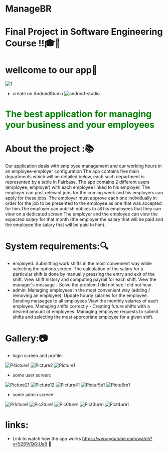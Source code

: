 # ManageBR
# Final Project in Software Engineering Course !!:mortar_board::tada:
# wellcome to our app:iphone:
![1](https://user-images.githubusercontent.com/73976733/148701347-bdf26207-b23a-4231-bbb5-303cd2492622.gif)
* create on AndroidStudio ![android-studio](https://user-images.githubusercontent.com/73976733/148703109-1b68b427-0408-46e5-8d27-e87a785a77ce.png)

# <span style="color: green"> The best application for managing your business and your employees </span>

# About the project ::books:
Our application deals with employee management and our working hours in an employee-employer configuration
The app contains five main departments which will be detailed below, each such department is represented by a table in Fairbase. The app contains 2 different users (employee, employer) with each employee linked to his employer. The employer can post relevant jobs for the coming week and his employers can apply for these jobs. The employer must approve each one individually in order for the job to be presented to the employee as one that was accepted for him.The employer can publish notices to all his employees that they can view on a dedicated screen
The employer and the employee can view the expected salary for that month (the employer the salary that will be paid and the employee the salary that will be paid to him).
# System requirements::mag:
* employed:
Submitting work shifts in the most convenient way while selecting the options screen.
The calculation of the salary for a particular shift is done by manually pressing the entry and exit of the shift.
View shift history and computing payroll for each shift.
View the manager's message - Solve the problem I did not see I did not hear.
* admin:
Managing employees in the most convenient way (adding / removing an employee).
Update hourly salaries for the employee.
Sending messages to all employees
View the monthly salaries of each employee.
Managing shifts correctly -
Creating future shifts with a desired amount of employees.
Managing employee requests to submit shifts and selecting the most appropriate employee for a given shift.
# Gallery::camera:
* login screen and profile:

![P4icture1](https://user-images.githubusercontent.com/73976733/148702532-8f83552a-68c4-4266-befe-2af2adcb4732.png)
![Picture2](https://user-images.githubusercontent.com/73976733/148702235-66826d40-577b-4baf-a2c9-dd3430c5bcb6.png)
![Picture1](https://user-images.githubusercontent.com/73976733/148702190-cae5dca3-5db3-4bbd-abb8-835c323db296.png)

* some user screen:

![Picture21](https://user-images.githubusercontent.com/73976733/148702210-f440df67-be04-431e-a4fe-5402432ab515.png)
![Picture12](https://user-images.githubusercontent.com/73976733/148702213-8c83f451-d7b1-4e9b-9088-8f08b33e6d6a.png)
![Picture41](https://user-images.githubusercontent.com/73976733/148702224-b8cb276d-33a6-4d0e-9589-47122d09d519.png)
![Pictur5e1](https://user-images.githubusercontent.com/73976733/148702248-fdb20d69-ad9b-4dd7-8050-27cbd847fef0.png)
![Pictu6re1](https://user-images.githubusercontent.com/73976733/148702255-55192e07-44be-4bdc-b78a-61c14f91995f.png)
* some admin screen:

![Pi1cture1](https://user-images.githubusercontent.com/73976733/148702286-b31b1d80-9e22-4d5e-8786-c04990d2bb5e.png)
![Pic2ture1](https://user-images.githubusercontent.com/73976733/148702289-8ee3fdbc-aaf0-426e-9ae3-16784ad1608c.png)
![Pic6ture1](https://user-images.githubusercontent.com/73976733/148702298-a5d7ce50-8f8e-48d4-add5-0ea0595294a7.png)
![Pict3ure1](https://user-images.githubusercontent.com/73976733/148702301-e11c85c8-e316-4c4a-92d2-43759dfd676c.png)
![Pict4ure1](https://user-images.githubusercontent.com/73976733/148702539-2ac63a50-5439-4323-90a3-9598700c58cd.png)
# links:
* Link to watch how the app works
https://www.youtube.com/watch?v=5281VQGtUa8 :link:







